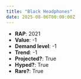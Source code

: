 ```yaml
---
title: "Black Headphones"
date: 2025-08-06T00:00:00Z
---
```

- **RAP**: 2021
- **Value**: -1
- **Demand level**: -1
- **Trend**: -1
- **Projected?**: True
- **Hyped?**: True
- **Rare?**: True
